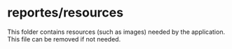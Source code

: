 # reportes/resources

This folder contains resources (such as images) needed by the application. This file can
be removed if not needed.
